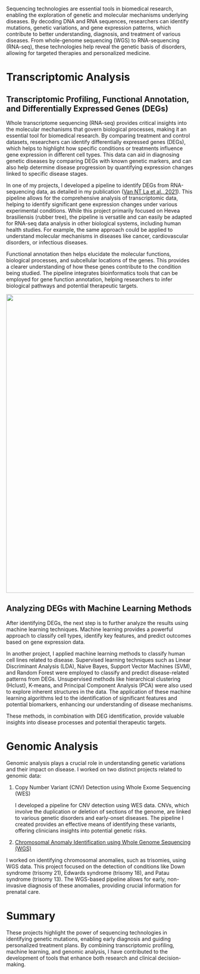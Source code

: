 Sequencing technologies are essential tools in biomedical research, enabling the exploration of genetic and molecular mechanisms underlying diseases. By decoding DNA and RNA sequences, researchers can identify mutations, genetic variations, and gene expression patterns, which contribute to better understanding, diagnosis, and treatment of various diseases. From whole-genome sequencing (WGS) to RNA-sequencing (RNA-seq), these technologies help reveal the genetic basis of disorders, allowing for targeted therapies and personalized medicine.

# Transcriptomic Analysis

## Transcriptomic Profiling, Functional Annotation, and Differentially Expressed Genes (DEGs)

Whole transcriptome sequencing (RNA-seq) provides critical insights into the molecular mechanisms that govern biological processes, making it an essential tool for biomedical research. By comparing treatment and control datasets, researchers can identify differentially expressed genes (DEGs), which helps to highlight how specific conditions or treatments influence gene expression in different cell types. This data can aid in diagnosing genetic diseases by comparing DEGs with known genetic markers, and can also help determine disease progression by quantifying expression changes linked to specific disease stages.

In one of my projects, I developed a pipeline to identify DEGs from RNA-sequencing data, as detailed in my publication ([Van NT La et al., 2021](https://iopscience.iop.org/article/10.1088/1755-1315/749/1/012033/pdf)). This pipeline allows for the comprehensive analysis of transcriptomic data, helping to identify significant gene expression changes under various experimental conditions. While this project primarily focused on Hevea brasiliensis (rubber tree), the pipeline is versatile and can easily be adapted for RNA-seq data analysis in other biological systems, including human health studies. For example, the same approach could be applied to understand molecular mechanisms in diseases like cancer, cardiovascular disorders, or infectious diseases.

Functional annotation then helps elucidate the molecular functions, biological processes, and subcellular locations of the genes. This provides a clearer understanding of how these genes contribute to the condition being studied. The pipeline integrates bioinformatics tools that can be employed for gene function annotation, helping researchers to infer biological pathways and potential therapeutic targets.

<div align="center"> <img src='https://vanngocthuyla.github.io/Data_Analysis/images/omics/Pipeline.png' width="800"> </div>

## Analyzing DEGs with Machine Learning Methods

After identifying DEGs, the next step is to further analyze the results using machine learning techniques. Machine learning provides a powerful approach to classify cell types, identify key features, and predict outcomes based on gene expression data.

In another project, I applied machine learning methods to classify human cell lines related to disease. Supervised learning techniques such as Linear Discriminant Analysis (LDA), Naive Bayes, Support Vector Machines (SVM), and Random Forest were employed to classify and predict disease-related patterns from DEGs. Unsupervised methods like hierarchical clustering (Hclust), K-means, and Principal Component Analysis (PCA) were also used to explore inherent structures in the data. The application of these machine learning algorithms led to the identification of significant features and potential biomarkers, enhancing our understanding of disease mechanisms.

These methods, in combination with DEG identification, provide valuable insights into disease processes and potential therapeutic targets. 

# Genomic Analysis

Genomic analysis plays a crucial role in understanding genetic variations and their impact on disease. I worked on two distinct projects related to genomic data:

1. Copy Number Variant (CNV) Detection using Whole Exome Sequencing (WES)

   I developed a pipeline for CNV detection using WES data. CNVs, which involve the duplication or deletion of sections of the genome, are linked to various genetic disorders and early-onset diseases. The pipeline I created provides an effective means of identifying these variants, offering clinicians insights into potential genetic risks.

2. [Chromosomal Anomaly Identification using Whole Genome Sequencing (WGS)](https://vanngocthuyla.github.io/Data_Analysis/_pages/omics/NIPT)

I worked on identifying chromosomal anomalies, such as trisomies, using WGS data. This project focused on the detection of conditions like Down syndrome (trisomy 21), Edwards syndrome (trisomy 18), and Patau syndrome (trisomy 13). The WGS-based pipeline allows for early, non-invasive diagnosis of these anomalies, providing crucial information for prenatal care.

# Summary

These projects highlight the power of sequencing technologies in identifying genetic mutations, enabling early diagnosis and guiding personalized treatment plans. By combining transcriptomic profiling, machine learning, and genomic analysis, I have contributed to the development of tools that enhance both research and clinical decision-making.
